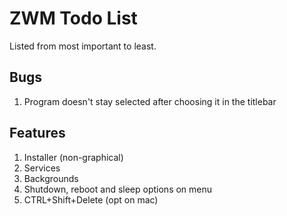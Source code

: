 # ZWM Todo List  
Listed from most important to least.

## Bugs
1. Program doesn't stay selected after choosing it in the titlebar
## Features
1. Installer (non-graphical)
2. Services
3. Backgrounds
4. Shutdown, reboot and sleep options on menu
5. CTRL+Shift+Delete (opt on mac)